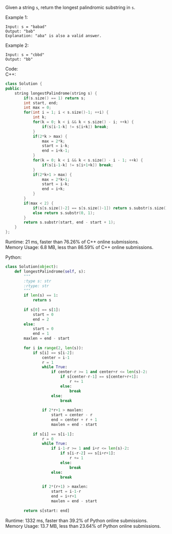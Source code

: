 Given a string ```s```, return the longest palindromic substring in ```s```.

Example 1:  
```
Input: s = "babad"
Output: "bab"
Explanation: "aba" is also a valid answer.
```

Example 2:  
```
Input: s = "cbbd"
Output: "bb"
```

Code:  
C++:  
```c++
class Solution {
public:
    string longestPalindrome(string s) {
        if(s.size() == 1) return s;
        int start, end;
        int max = 0;
        for(int i = 1; i < s.size()-1; ++i) {
            int k;
            for(k = 0; k < i && k < s.size() - i; ++k) {
                if(s[i-1-k] != s[i+k]) break;
            }
            if(2*k > max) {
                max = 2*k;
                start = i-k;
                end = i+k-1;
            }
            for(k = 0; k < i && k < s.size() - i - 1; ++k) {
                if(s[i-1-k] != s[i+1+k]) break;
            }
            if(2*k+1 > max) {
                max = 2*k+1;
                start = i-k;
                end = i+k;
            }
        }
        if(max < 2) {
            if(s[s.size()-2] == s[s.size()-1]) return s.substr(s.size()-2, 2);
            else return s.substr(0, 1);
        }
        return s.substr(start, end - start + 1);
    }
};
```

Runtime: 21 ms, faster than 76.26% of C++ online submissions.  
Memory Usage: 6.8 MB, less than 86.59% of C++ online submissions.  

Python:  
```python
class Solution(object):
    def longestPalindrome(self, s):
        """
        :type s: str
        :rtype: str
        """
        if len(s) == 1:
            return s
        
        if s[0] == s[1]:
            start = 0
            end = 2
        else:
            start = 0
            end = 1
        maxlen = end - start
        
        for i in range(2, len(s)):
            if s[i] == s[i-2]:
                center = i-1
                r = 1
                while True:
                    if center-r >= 1 and center+r <= len(s)-2:
                        if s[center-r-1] == s[center+r+1]:
                            r += 1
                        else:
                            break
                    else:
                        break
                
                if 2*r+1 > maxlen:
                    start = center - r
                    end = center + r + 1
                    maxlen = end - start
                    
            if s[i] == s[i-1]:
                r = 0
                while True:
                    if i-1-r >= 1 and i+r <= len(s)-2:
                        if s[i-r-2] == s[i+r+1]:
                            r += 1
                        else:
                            break
                    else:
                        break
                    
                if 2*(r+1) > maxlen:
                    start = i-1-r
                    end = i+r+1
                    maxlen = end - start
        
        return s[start: end]
```

Runtime: 1332 ms, faster than 39.2% of Python online submissions.  
Memory Usage: 13.7 MB, less than 23.64% of Python online submissions.  

